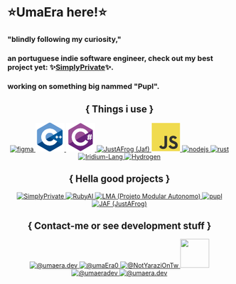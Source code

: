# ⭐UmaEra here!⭐ 
### "blindly following my curiosity,"
### an portuguese indie software engineer, check out my best project yet: ✨[**SimplyPrivate**](https://github.com/notyarazi/simplyprivate)✨.
### working on something big nammed "Pupl".

<h2 align="center"> { Things i use }</h2>
<p align="center"> 
        <a href="https://www.figma.com/" target="_blank" rel="noreferrer"> 
    <img src="https://www.vectorlogo.zone/logos/figma/figma-icon.svg" alt="figma" width="65" height="65"/> 
  </a> 
      <a href="https://www.w3schools.com/cpp/" target="_blank" rel="noreferrer"> 
    <img src="https://raw.githubusercontent.com/devicons/devicon/master/icons/cplusplus/cplusplus-original.svg" alt="cplusplus" width="65" height="65"/> 
  </a> 
        <a href="https://www.w3schools.com/cs/" target="_blank" rel="noreferrer"> 
    <img src="https://raw.githubusercontent.com/devicons/devicon/master/icons/csharp/csharp-original.svg" alt="csharp" width="65" height="65"/> 
  </a> 
      <a href="https://github.com/azayraTeam" target="_blank" rel="noreferrer">
    <img src="https://umaera.github.io/icons/new-pack-icons/tile.justafrog.png" alt="JustAFrog (Jaf)" width="65" height="65"/>
  </a>
      <a href="https://developer.mozilla.org/en-US/docs/Web/JavaScript" target="_blank" rel="noreferrer"> 
    <img src="https://raw.githubusercontent.com/devicons/devicon/master/icons/javascript/javascript-original.svg" alt="javascript" width="65" height="65"/> 
  </a> 
      <a href="https://nodejs.org" target="_blank" rel="noreferrer"> 
    <img src="https://cdn-icons-png.freepik.com/512/15379/15379746.png" alt="nodejs" width="65" height="65"/> 
  </a> 
      <a href="https://www.rust-lang.org" target="_blank" rel="noreferrer"> 
    <img src="https://img.icons8.com/?size=512&id=t7vIvDXazOGO&format=png" alt="rust" width="65" height="65"/> 
  </a>
    <a href="https://github.com/azayraTeam" target="_blank" rel="noreferrer"> 
    <img src="https://umaera.github.io/icons/new-pack-icons/tile.iridium.png" alt="Iridium-Lang" width="65" height="65"/> 
    <img src="https://umaera.github.io/icons/new-pack-icons/tile.hydrogen.png" alt="Hydrogen" width="65" height="65"/> 
  </a>
  </p>

<h2 align="center"> { Hella good projects }</h2>
<p align="center"> 
<a href="https://www.simplprivate.github.io" target="_blank" rel="noreferrer"> 
    <img src="https://umaera.github.io/icons/app-icons/scah.png" alt="SimplyPrivate" width="65" height="65"/> 
</a> 
<a href="https://www.azayra.github.io/RubyAI" target="_blank" rel="noreferrer"> 
    <img src="https://umaera.github.io/icons/lib-icons/ruby2.png" alt="RubyAI" width="65" height="65"/> 
</a> 
<a href="https://www.azayra.github.io/LMA" target="_blank" rel="noreferrer"> 
    <img src="https://umaera.github.io/icons/lib-icons/LMA.png" alt="LMA (Projeto Modular Autonomo)" width="65" height="65"/> 
</a> 
<a href="https://github.com/azayraTeam/Pupl" target="_blank" rel="noreferrer"> 
    <img src="https://umaera.github.io/icons/m-icons/Static.gif" alt="pupl" width="65" height="65"/> 
</a> 
<a href="https://www.azayra.github.io/jaf" target="_blank" rel="noreferrer"> 
    <img src="https://umaera.github.io/icons/new-pack-icons/tile.justafrog.png" alt="JAF (JustAFrog)" width="65" height="65"/> 
</a> 
</p>

<h2 align="center"> { Contact-me or see development stuff }</h2>
<p align="center"> 
<a href="https://instagram.com/umaera.dev" target="_blank" rel="noreferrer"> 
    <img src="https://upload.wikimedia.org/wikipedia/commons/thumb/a/a5/Instagram_icon.png/768px-Instagram_icon.png" alt="@umaera.dev" width="65" height="65"/> 
</a> 
<a href="https://www.youtube.com/@umaera0" target="_blank" rel="noreferrer"> 
    <img src="https://cdn-icons-png.flaticon.com/512/174/174883.png" alt="@umaEra0" width="65" height="65"/> 
</a> 
<a href="https://x.com/NotYaraziOnTw" target="_blank" rel="noreferrer"> 
    <img src="https://www.iconpacks.net/icons/2/free-twitter-logo-icon-2429-thumb.png" alt="@NotYaraziOnTw" width="65" height="65"/> 
</a>
<a href="https://discord.com" target="_blank" rel="noreferrer"> 
    <img src="https://images.icon-icons.com/2108/PNG/512/discord_icon_130958.png" alt="" width="65" height="65"/> 
</a>     
<a href="https://www.twitch.tv/umaeradev" target="_blank" rel="noreferrer"> 
    <img src="https://cdn-icons-png.flaticon.com/512/5968/5968819.png" alt="@umaeradev" width="65" height="65"/> 
</a> 
<a href="mailto:umaera.dev@gmail.com" target="_blank" rel="noreferrer"> 
    <img src="https://upload.wikimedia.org/wikipedia/commons/thumb/7/7e/Gmail_icon_%282020%29.svg/1280px-Gmail_icon_%282020%29.svg.png" alt="@umaera.dev" width="65" height="65"/> 
</a> 
</p>

